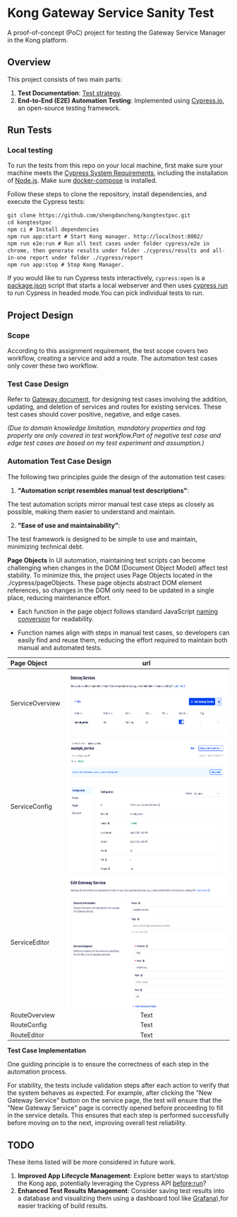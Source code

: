# Kong Gateway Service Sanity Test

A proof-of-concept (PoC) project for testing the Gateway Service Manager in the Kong platform.

## Overview

This project consists of two main parts:

1. **Test Documentation**: [Test strategy](https://github.com/shengdancheng/kongtestpoc/blob/main/test_doc/Test%20Strategy_service_route_sanity_test.docx).
2. **End-to-End (E2E) Automation Testing**: Implemented using [Cypress.io](https://www.cypress.io/), an open-source testing framework.

## Run Tests

### Local testing

To run the tests from this repo on your local machine, first make sure your machine meets the [Cypress System Requirements](https://on.cypress.io/guides/getting-started/installing-cypress#System-requirements), including the installation of [Node.js](https://docs.cypress.io/guides/getting-started/installing-cypress#Installing-Nodejs).
Make sure [docker-compose](https://docs.docker.com/compose/install/) is installed.

Follow these steps to clone the repository, install dependencies, and execute the Cypress tests:

```shell
git clone https://github.com/shengdancheng/kongtestpoc.git
cd kongtestpoc
npm ci # Install dependencies
npm run app:start # Start Kong manager. http://localhost:8002/
npm run e2e:run # Run all test cases under folder cypress/e2e in chrome, then generate results under folder ./cypress/results and all-in-one report under folder ./cypress/report
npm run app:stop # Stop Kong Manager.
```

If you would like to run Cypress tests interactively, `cypress:open` is a [package.json](./package.json) script that starts a local webserver and then uses [cypress run](https://docs.cypress.io/guides/guides/command-line#cypress-run) to run Cypress in headed mode.You can pick individual tests to run.

## Project Design

### Scope

According to this assignment requirement, the test scope covers two workflow, creating a service and add a route.
The automation test cases only cover these two workflow.

### Test Case Design

Refer to [Gateway document](https://docs.konghq.com/gateway/latest/kong-manager/get-started/services-and-routes/), for designing test cases involving the addition, updating, and deletion of services and routes for existing services. These test cases should cover positive, negative, and edge cases. 

*(Due to domain knowledge limitation, mandatory properties and tag property are only covered in test workflow.Part of negative test case and edge test cases are based on my test experiment and assumption.)*

### Automation Test Case Design
The following two principles guide the design of the automation test cases:

1. **"Automation script resembles manual test descriptions"**:

The test automation scripts mirror manual test case steps as closely as possible, making them easier to understand and maintain.

2. **"Ease of use and maintainability"**:

The test framework is designed to be simple to use and maintain, minimizing technical debt.

**Page Objects**
In UI automation, maintaining test scripts can become challenging when changes in the DOM (Document Object Model) affect test stability. To minimize this, the project uses Page Objects located in the ./cypress/pageObjects. These page objects abstract DOM element references, so changes in the DOM only need to be updated in a single place, reducing maintenance effort.
- Each function in the page object follows standard JavaScript [naming conversion](https://www.w3schools.com/js/js_conventions.asp) for readability.

- Function names align with steps in manual test cases, so developers can easily find and reuse them, reducing the effort required to maintain both manual and automated tests.

| Page Object     | url |
| :---        |    :----:   |
| ServiceOverview     |  <img src="https://github.com/shengdancheng/kongtestpoc/blob/main/img/service_overview.png" width="700" height="150" />| 
| ServiceConfig   | <img src="https://github.com/shengdancheng/kongtestpoc/blob/main/img/service_config.png" width="700" height="300" />       |
| ServiceEditor  |  <img src="https://github.com/shengdancheng/kongtestpoc/blob/main/img/service_editor.png" width="700" height="300" />         |
| RouteOverview  | Text        | 
| RouteConfig  | Text        |
| RouteEditor  | Text        |

**Test Case Implementation**

One guiding principle is to ensure the correctness of each step in the automation process.

For stability, the tests include validation steps after each action to verify that the system behaves as expected. For example, after clicking the "New Gateway Service" button on the service page, the test will ensure that the "New Gateway Service" page is correctly opened before proceeding to fill in the service details. This ensures that each step is performed successfully before moving on to the next, improving overall test reliability.

## TODO

These items listed will be more considered in future work.

1. **Improved App Lifecycle Management**:
   Explore better ways to start/stop the Kong app, potentially leveraging the Cypress API [before:run](https://docs.cypress.io/api/plugins/before-run-api#__docusaurus_skipToContent_fallback)?
2. **Enhanced Test Results Management**:
   Consider saving test results into a database and visualizing them using a dashboard tool like [Grafana](https://grafana.com/)),for easier tracking of build results.
